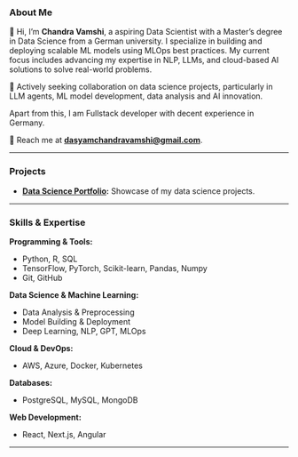 ### About Me

👋 Hi, I’m **Chandra Vamshi**, a aspiring Data Scientist with a Master’s degree in Data Science from a German university. I specialize in building and deploying scalable ML models using MLOps best practices. My current focus includes advancing my expertise in NLP, LLMs, and cloud-based AI solutions to solve real-world problems.

💼 Actively seeking collaboration on data science projects, particularly in LLM agents, ML model development, data analysis and AI innovation.

Apart from this, I am Fullstack developer with decent experience in Germany.

📧 Reach me at **[dasyamchandravamshi@gmail.com](mailto:dasyamchandravamshi@gmail.com)**.

---

### Projects

- **[Data Science Portfolio](https://github.com/chandravamshi-ai/Data-Science-Portfolio):** Showcase of my data science projects.
<!--- 
- **[Breast Cancer Diagnosis Predictor](https://breast-cancer-prediction-lr.streamlit.app/):** Logistic Regression model for breast cancer diagnosis.
- **[Penguin Species Classification](https://random-forest-classifictaion.streamlit.app/):** Random Forest model for classifying penguin species.
--->

---

### Skills & Expertise

**Programming & Tools:**
- Python, R, SQL
- TensorFlow, PyTorch, Scikit-learn, Pandas, Numpy
- Git, GitHub

**Data Science & Machine Learning:**
- Data Analysis & Preprocessing
- Model Building & Deployment
- Deep Learning, NLP, GPT, MLOps

**Cloud & DevOps:**
- AWS, Azure, Docker, Kubernetes

**Databases:**
- PostgreSQL, MySQL, MongoDB

**Web Development:**
- React, Next.js, Angular

---



<!---
chandravamshi-ai/chandravamshi-ai is a ✨ special ✨ repository because its `README.md` (this file) appears on your GitHub profile.
You can click the Preview link to take a look at your changes.



### Skills & Expertise

#### Programming & Tools
- **Languages:** Python, R, SQL
- **Libraries & Frameworks:** TensorFlow, PyTorch, Numpy, Pandas, Matplotlib, Scikit-learn, Keras, Scipy
- **Version Control:** Git, GitHub

#### Data Science & Machine Learning
- **Core Skills:** Statistical Analysis, Data Cleaning, Exploratory Data Analysis (EDA)
- **Machine Learning:** Model Building, Hyperparameter Tuning, Feature Engineering, Model Deployment
- **Deep Learning:** Neural Networks, Convolutional Neural Networks (CNNs), Natural Language Processing (NLP)
- **MLOps:** Pipeline Automation, CI/CD for ML, Model Monitoring
- **AI Specializations:** Large Language Models (LLM), Generative Pre-trained Transformers (GPT), Retrieval-Augmented Generation (RAG), Prompt Engineering

#### Cloud & DevOps
- **Cloud Providers:** AWS, Azure
- **DevOps Tools:** Docker, Kubernetes, CI/CD pipelines

#### Databases
- **SQL Databases:** PostgreSQL, MySQL
- **NoSQL Databases:** MongoDB

#### Web & Software Development
- **Web Technologies:** React, Next.js, Angular, HTML5, CSS3
- **Tools:** VS Code, PHPStorm, Figma, Bash, Jira


### Future Aspirations
I'm committed to continuous learning and contributing to open-source projects. My current focus areas include:
- Enhancing my expertise in **MLOps** and **Cloud Computing** for scalable ML model deployment.
- Deepening my knowledge of **NLP** and **LLMs** to build state-of-the-art AI applications.
- Collaborating on innovative data science projects that make a meaningful impact.

---

### What I’m Looking For
I'm eager to collaborate on projects that involve:
- **Data Analysis**: Extracting insights and making data-driven decisions.
- **Model Development**: Creating and fine-tuning machine learning models.
- **AI Innovation**: Developing cutting-edge AI solutions.

---
---

### How to Reach Me
📧 Email: [dasyamchandravamshi@gmail.com](mailto:dasyamchandravamshi@gmail.com)

---

--->
